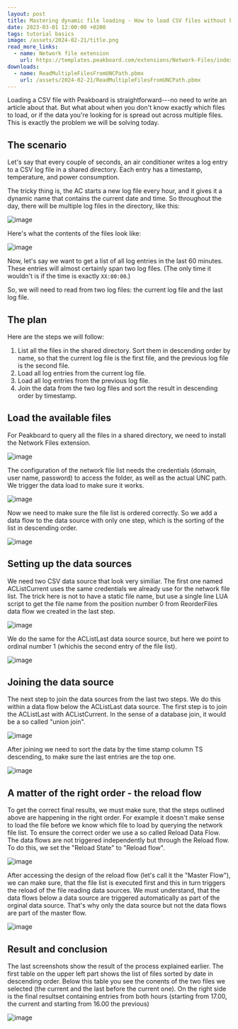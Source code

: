 ```yaml
---
layout: post
title: Mastering dynamic file loading - How to load CSV files without knowing their names
date: 2023-03-01 12:00:00 +0200
tags: tutorial basics
image: /assets/2024-02-21/title.png
read_more_links:
  - name: Network file extension
    url: https://templates.peakboard.com/extensions/Network-Files/index
downloads:
  - name: ReadMultipleFilesFromUNCPath.pbmx
    url: /assets/2024-02-21/ReadMultipleFilesFromUNCPath.pbmx
---
```


Loading a CSV file with Peakboard is straightforward---no need to write an article about that. But what about when you don't know exactly which files to load, or if the data you're looking for is spread out across multiple files. This is exactly the problem we will be solving today.

## The scenario

Let's say that every couple of seconds, an air conditioner writes a log entry to a CSV log file in a shared directory. Each entry has a timestamp, temperature, and power consumption.

The tricky thing is, the AC starts a new log file every hour, and it gives it a dynamic name that contains the current date and time. So throughout the day, there will be multiple log files in the directory, like this:

![image](/assets/2024-02-21/010.png)

Here's what the contents of the files look like:

![image](/assets/2024-02-21/020.png)

Now, let's say we want to get a list of all log entries in the last 60 minutes. These entries will almost certainly span two log files. (The only time it wouldn't is if the time is exactly `XX:00:00`.)

So, we will need to read from two log files: the current log file and the last log file.

## The plan

Here are the steps we will follow:

1. List all the files in the shared directory. Sort them in descending order by name, so that the current log file is the first file, and the previous log file is the second file.
2. Load all log entries from the current log file.
3. Load all log entries from the previous log file.
4. Join the data from the two log files and sort the result in descending order by timestamp.

## Load the available files

For Peakboard to query all the files in a shared directory, we need to install the Network Files extension.

![image](/assets/2024-02-21/030.png)

The configuration of the network file list needs the credentials (domain, user name, password) to access the folder, as well as the actual UNC path. We trigger the data load to make sure it works.

![image](/assets/2024-02-21/040.png)

Now we need to make sure the file list is ordered correctly. So we add a data flow to the data source with only one step, which is the sorting of the list in descending order.

![image](/assets/2024-02-21/050.png)

## Setting up the data sources

We need two CSV data source that look very similiar. The first one named ACListCurrent uses the same credentials we already use for the network file list. The trick here is not to have a static file name, but use a single line LUA script to get the file name from the position number 0 from ReorderFiles data flow we created in the last step.

![image](/assets/2024-02-21/060.png)

We do the same for the ACListLast data source source, but here we point to ordinal number 1 (whichis the second entry of the file list).

![image](/assets/2024-02-21/070.png)

## Joining the data source

The next step to join the data sources from the last two steps.
We do this within a data flow below the ACListLast data source. The first step is to join the ACListLast with ACListCurrent. In the sense of a database join, it would be a so called "union join".

![image](/assets/2024-02-21/080.png)

After joining we need to sort the data by the time stamp column TS descending, to make sure the last entries are the top one.

![image](/assets/2024-02-21/090.png)

## A matter of the right order - the reload flow

To get the correct final results, we must make sure, that the steps outlined above are happening in the right order. For example it doesn't make sense to load the file before we know which file to load by querying the network file list. To ensure the correct order we use a so called Reload Data Flow. The data flows are not triggered independently but through the Reload flow. To do this, we set the "Reload State" to "Reload flow".

![image](/assets/2024-02-21/095.png)

After accessing the design of the reload flow (let's call it the "Master Flow"), we can make sure, that the file list is executed first and this in turn triggers the reload of the file reading data sources. We must understand, that the data flows below a data source are triggered automatically as part of the orginal data source. That's why only the data source but not the data flows are part of the master flow.

![image](/assets/2024-02-21/100.png)

## Result and conclusion

The last screenshots show the result of the process explained earlier. The first table on the upper left part shows the list of files sorted by date in descending order. Below this table you see the conents of the two files we selected (the current and the last before the current one). On the right side is the final resultset containing entries from both hours (starting from 17.00, the current and starting from 16.00 the previous)

![image](/assets/2024-02-21/110.png)